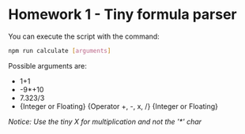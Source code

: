 # Homework 1 - Tiny formula parser

You can execute the script with the command:

```sh
npm run calculate [arguments]
```
Possible arguments are:

- 1+1
- -9*+10
- 7.323/3
- {Integer or Floating} {Operator +, -, x, /} {Integer or Floating}

*Notice: Use the tiny X for multiplication and not the '\*' char*
